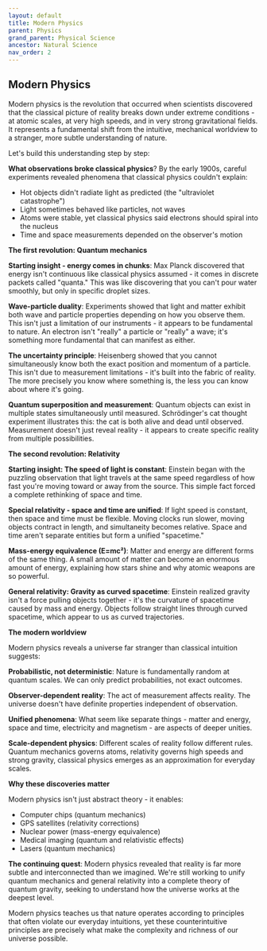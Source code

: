 ```yaml
---
layout: default
title: Modern Physics
parent: Physics
grand_parent: Physical Science
ancestor: Natural Science
nav_order: 2
---
```


## Modern Physics

Modern physics is the revolution that occurred when scientists discovered that the classical picture of reality breaks down under extreme conditions - at atomic scales, at very high speeds, and in very strong gravitational fields. It represents a fundamental shift from the intuitive, mechanical worldview to a stranger, more subtle understanding of nature.

Let's build this understanding step by step:

**What observations broke classical physics**? By the early 1900s, careful experiments revealed phenomena that classical physics couldn't explain:
- Hot objects didn't radiate light as predicted (the "ultraviolet catastrophe")
- Light sometimes behaved like particles, not waves
- Atoms were stable, yet classical physics said electrons should spiral into the nucleus
- Time and space measurements depended on the observer's motion

**The first revolution: Quantum mechanics**

**Starting insight - energy comes in chunks**: Max Planck discovered that energy isn't continuous like classical physics assumed - it comes in discrete packets called "quanta." This was like discovering that you can't pour water smoothly, but only in specific droplet sizes.

**Wave-particle duality**: Experiments showed that light and matter exhibit both wave and particle properties depending on how you observe them. This isn't just a limitation of our instruments - it appears to be fundamental to nature. An electron isn't "really" a particle or "really" a wave; it's something more fundamental that can manifest as either.

**The uncertainty principle**: Heisenberg showed that you cannot simultaneously know both the exact position and momentum of a particle. This isn't due to measurement limitations - it's built into the fabric of reality. The more precisely you know where something is, the less you can know about where it's going.

**Quantum superposition and measurement**: Quantum objects can exist in multiple states simultaneously until measured. Schrödinger's cat thought experiment illustrates this: the cat is both alive and dead until observed. Measurement doesn't just reveal reality - it appears to create specific reality from multiple possibilities.

**The second revolution: Relativity**

**Starting insight: The speed of light is constant**: Einstein began with the puzzling observation that light travels at the same speed regardless of how fast you're moving toward or away from the source. This simple fact forced a complete rethinking of space and time.

**Special relativity - space and time are unified**: If light speed is constant, then space and time must be flexible. Moving clocks run slower, moving objects contract in length, and simultaneity becomes relative. Space and time aren't separate entities but form a unified "spacetime."

**Mass-energy equivalence (E=mc²)**: Matter and energy are different forms of the same thing. A small amount of matter can become an enormous amount of energy, explaining how stars shine and why atomic weapons are so powerful.

**General relativity: Gravity as curved spacetime**: Einstein realized gravity isn't a force pulling objects together - it's the curvature of spacetime caused by mass and energy. Objects follow straight lines through curved spacetime, which appear to us as curved trajectories.

**The modern worldview**

Modern physics reveals a universe far stranger than classical intuition suggests:

**Probabilistic, not deterministic**: Nature is fundamentally random at quantum scales. We can only predict probabilities, not exact outcomes.

**Observer-dependent reality**: The act of measurement affects reality. The universe doesn't have definite properties independent of observation.

**Unified phenomena**: What seem like separate things - matter and energy, space and time, electricity and magnetism - are aspects of deeper unities.

**Scale-dependent physics**: Different scales of reality follow different rules. Quantum mechanics governs atoms, relativity governs high speeds and strong gravity, classical physics emerges as an approximation for everyday scales.

**Why these discoveries matter**

Modern physics isn't just abstract theory - it enables:
- Computer chips (quantum mechanics)
- GPS satellites (relativity corrections)
- Nuclear power (mass-energy equivalence)
- Medical imaging (quantum and relativistic effects)
- Lasers (quantum mechanics)

**The continuing quest**: Modern physics revealed that reality is far more subtle and interconnected than we imagined. We're still working to unify quantum mechanics and general relativity into a complete theory of quantum gravity, seeking to understand how the universe works at the deepest level.

Modern physics teaches us that nature operates according to principles that often violate our everyday intuitions, yet these counterintuitive principles are precisely what make the complexity and richness of our universe possible.
